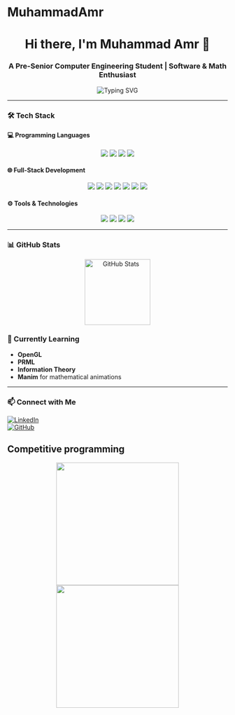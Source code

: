 # MuhammadAmr
<h1 align="center">Hi there, I'm Muhammad Amr 👋</h1>
<h3 align="center">A Pre-Senior Computer Engineering Student | Software & Math Enthusiast</h3>

<p align="center">
  <img src="https://readme-typing-svg.demolab.com?font=Fira+Code&weight=500&size=22&pause=1000&color=00FF00&center=true&vCenter=true&width=550&lines=Software+Developer+💻;Mathematics+Enthusiast+📊;Embedded+Systems+Learner+⚡;Problem+Solver+🚀" alt="Typing SVG">
</p>

---

### 🛠 Tech Stack  

#### **💻 Programming Languages**  
<div align="center">
  <img src="https://img.shields.io/badge/C++-00599C?style=flat&logo=cplusplus&logoColor=white" />
  <img src="https://img.shields.io/badge/Java-ED8B00?style=flat&logo=openjdk&logoColor=white" />
  <img src="https://img.shields.io/badge/Python-3776AB?style=flat&logo=python&logoColor=white" />
  <img src="https://img.shields.io/badge/Embedded%20C-00599C?style=flat&logo=c&logoColor=white" />
</div>  

#### **🌐 Full-Stack Development**  
<div align="center">
  <img src="https://img.shields.io/badge/JavaScript-F7DF1E?style=flat&logo=javascript&logoColor=black" />
  <img src="https://img.shields.io/badge/Node.js-339933?style=flat&logo=node.js&logoColor=white" />
  <img src="https://img.shields.io/badge/Express.js-000000?style=flat&logo=express&logoColor=white" />
  <img src="https://img.shields.io/badge/React-61DAFB?style=flat&logo=react&logoColor=black" />
  <img src="https://img.shields.io/badge/Spring%20Boot-6DB33F?style=flat&logo=springboot&logoColor=white" />
  <img src="https://img.shields.io/badge/MongoDB-47A248?style=flat&logo=mongodb&logoColor=white" />
  <img src="https://img.shields.io/badge/PostgreSQL-336791?style=flat&logo=postgresql&logoColor=white" />
</div>  

#### **⚙️ Tools & Technologies**  
<div align="center">
  <img src="https://img.shields.io/badge/Git-F05032?style=flat&logo=git&logoColor=white" />
  <img src="https://img.shields.io/badge/Docker-2496ED?style=flat&logo=docker&logoColor=white" />
  <img src="https://img.shields.io/badge/Linux-FCC624?style=flat&logo=linux&logoColor=black" />
  <img src="https://img.shields.io/badge/Manim-008080?style=flat&logo=python&logoColor=white" />
</div>

---

### 📊 GitHub Stats  
<p align="center">
  <img src="https://github-readme-stats.vercel.app/api?username=MohammadAmr20&show_icons=true&theme=radical" alt="GitHub Stats" height="150">
</p>



### 🌱 Currently Learning  
- **OpenGL**  
- **PRML**  
- **Information Theory**  
- **Manim** for mathematical animations  

---

### 📫 Connect with Me  
[![LinkedIn](https://img.shields.io/badge/LinkedIn-blue?style=flat&logo=linkedin)](https://www.linkedin.com/in/yourname/)  
[![GitHub](https://img.shields.io/badge/GitHub-black?style=flat&logo=github)](https://github.com/yourusername)  

## Competitive programming
<div align="center">
  <img src="https://codeforces-readme-stats.vercel.app/api/card?username=fakeblob" height="280" />
  <a href="https://leetcode.com/MuhammadAmr/">
    <img src="https://leetcard.jacoblin.cool/MuhammadAmr?theme=dark&font=Karma&ext=contest" height="280" />
  </a>
</div>
